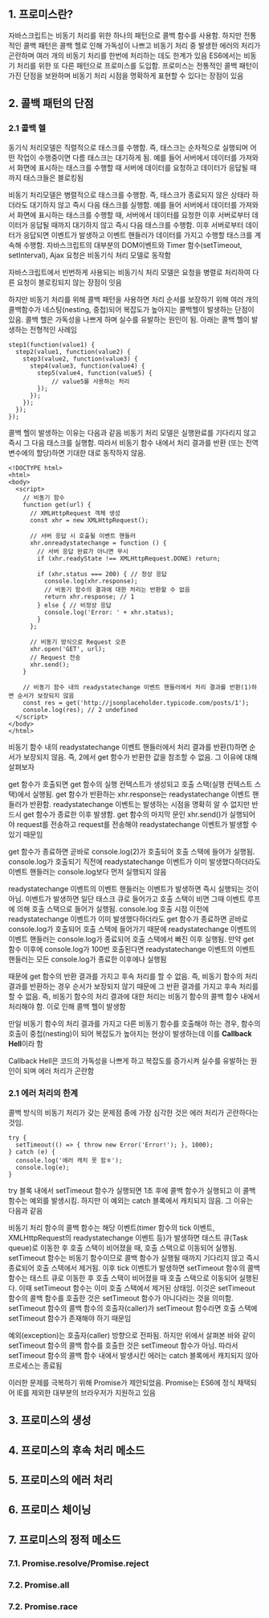 ## 1. 프로미스란?

자바스크립트는 비동기 처리를 위한 하나의 패턴으로 콜백 함수를 사용함. 하지만 전통적인 콜백 패턴은 콜백 헬로 인해 가독성이 나쁘고 비동기 처리 중 발생한 에러의 처리가 곤란하며 여러 개의 비동기 처리를 한번에 처리하는 데도 한계가 있음
ES6에서는 비동기 처리를 위한 또 다른 패턴으로 프로미스를 도입함. 프로미스는 전통적인 콜백 패턴이 가진 단점을 보완하며 비동기 처리 시점을 명확하게 표현할 수 있다는 장점이 있음

## 2. 콜백 패턴의 단점

### 2.1 콜백 헬

동기식 처리모델은 직렬적으로 태스크를 수행함. 즉, 태스크는 순차적으로 실행되며 어떤 작업이 수행중이면 다름 태스크는 대기하게 됨. 예를 들어 서버에서 데이터를 가져와서 화면에 표시하는 태스크를 수행할 때 서버에 데이터를 요청하고 데이터가 응답될 때까지 태스크들은 블로킹됨

비동기 처리모델은 병렬적으로 태스크를 수행함. 즉, 태스크가 종료되지 않은 상태라 하더라도 대기하지 않고 즉시 다음 태스크를 실행함. 예를 들어 서버에서 데이터를 가져와서 화면에 표시하는 태스크를 수행할 때, 서버에서 데이터를 요청한 이후 서버로부터 데이터가 응답될 때까지 대기하지 않고 즉시 다음 태스크를 수행함. 이후 서버로부터 데이터가 응답되면 이벤트가 발생하고 이벤트 핸들러가 데이터를 가지고 수행할 태스크를 계속해 수행함. 자바스크립트의 대부분의 DOM이벤트와 Timer 함수(setTimeout, setInterval), Ajax 요청은 비동기식 처리 모델로 동작함

자바스크립트에서 빈번하게 사용되는 비동기식 처리 모델은 요청을 병렬로 처리하여 다른 요청이 블로킹되지 않는 장점이 잇음

하지만 비동기 처리를 위해 콜백 패턴을 사용하면 처리 순서를 보장하기 위해 여러 개의 콜백함수가 네스팅(nesting, 중첩)되어 복잡도가 높아지는 콜백헬이 발생하는 단점이 있음. 콜백 헬은 가독성을 나쁘게 하며 실수를 유발하는 원인이 됨. 아래는 콜백 헬이 발생하는 전형적인 사례임

```
step1(function(value1) {
  step2(value1, function(value2) {
    step3(value2, function(value3) {
      step4(value3, function(value4) {
        step5(value4, function(value5) {
            // value5를 사용하는 처리
        });
      });
    });
  });
});
```

콜백 헬이 발생하는 이유는 다음과 같음
비동기 처리 모델은 실행완료를 기다리지 않고 즉시 그 다음 태스크를 실행함. 따라서 비동기 함수 내에서 처리 결과를 반환 (또는 전역 변수에의 할당)하면 기대한 대로 동작하지 않음.

```
<!DOCTYPE html>
<html>
<body>
  <script>
    // 비동기 함수
    function get(url) {
      // XMLHttpRequest 객체 생성
      const xhr = new XMLHttpRequest();

      // 서버 응답 시 호출될 이벤트 핸들러
      xhr.onreadystatechange = function () {
        // 서버 응답 완료가 아니면 무시
        if (xhr.readyState !== XMLHttpRequest.DONE) return;

        if (xhr.status === 200) { // 정상 응답
          console.log(xhr.response);
          // 비동기 함수의 결과에 대한 처리는 반환할 수 없음
          return xhr.response; // 1
        } else { // 비정상 응답
          console.log('Error: ' + xhr.status);
        }
      };

      // 비동기 방식으로 Request 오픈
      xhr.open('GET', url);
      // Request 전송
      xhr.send();
    }

    // 비동기 함수 내의 readystatechange 이벤트 핸들러에서 처리 결과를 반환(1)하면 순서가 보장되지 않음
    const res = get('http://jsonplaceholder.typicode.com/posts/1');
    console.log(res); // 2 undefined
  </script>
</body>
</html>
```

비동기 함수 내의 readystatechange 이벤트 핸들러에서 처리 결과를 반환(1)하면 순서가 보장되지 않음. 즉, 2에서 get 함수가 반환한 값을 참조할 수 없음. 그 이유에 대해 살펴보자

get 함수가 호출되면 get 함수의 실행 컨텍스트가 생성되고 호출 스택(실행 컨텍스트 스택)에서 실행됨. get 함수가 반환하는 xhr.response는 readystatechange 이벤트 핸들러가 반환함. readystatechange 이벤트는 발생하는 시점을 명확히 알 수 없지만 반드시 get 함수가 종료한 이후 발생함. get 함수의 마지막 문인 xhr.send()가 실행되어야 request를 전송하고 request를 전송해야 readystatechange 이벤트가 발생할 수 있기 때문임

get 함수가 종료하면 곧바로 console.log(2)가 호출되어 호출 스택에 들어가 실행됨. console.log가 호출되기 직전에 readystatechange 이벤트가 이미 발생했다하더라도 이벤트 핸들러는 console.log보다 먼저 실행되지 않음

readystatechange 이벤트의 이벤트 핸들러는 이벤트가 발생하면 즉시 실행되는 것이 아님. 이벤트가 발생하면 일단 태스크 큐로 들어가고 호출 스택이 비면 그때 이벤트 루프에 의해 호출 스택으로 들어가 실행됨. console.log 호출 시점 이전에 readystatechange 이벤트가 이미 발생했다하더라도 get 함수가 종료하면 곧바로 console.log가 호출되어 호출 스택에 들어가기 때문에 readystatechange 이벤트의 이벤트 핸들러는 console.log가 종료되어 호출 스택에서 빠진 이후 실행됨. 만약 get 함수 이후에 console.log가 100번 호출된다면 readystatechange 이벤트의 이벤트 핸들러는 모든 console.log가 종료한 이후에나 실행됨

때문에 get 함수의 반환 결과를 가지고 후속 처리를 할 수 없음. 즉, 비동기 함수의 처리 결과를 반환하는 경우 순서가 보장되지 않기 때문에 그 반환 결과를 가지고 후속 처리를 할 수 없음. 즉, 비동기 함수의 처리 결과에 대한 처리는 비동기 함수의 콜백 함수 내에서 처리해야 함. 이로 인해 콜백 헬이 발생함

만일 비동기 함수의 처리 결과를 가지고 다른 비동기 함수를 호출해야 하는 경우, 함수의 호출이 중첩(nesting)이 되어 복잡도가 높아지는 현상이 발생하는데 이를 **Callback Hell**이라 함

Callback Hell은 코드의 가독성을 나쁘게 하고 복잡도를 증가시켜 실수를 유발하는 원인이 되며 에러 처리가 곤란함

### 2.1 에러 처리의 한계

콜백 방식의 비동기 처리가 갖는 문제점 중에 가장 심각한 것은 에러 처리가 곤란하다는 것임.

```
try {
  setTimeout(() => { throw new Error('Error!'); }, 1000);
} catch (e) {
  console.log('에러 캐치 못 함ㅎ');
  console.log(e);
}
```

try 블록 내에서 setTimeout 함수가 실행되면 1초 후에 콜백 함수가 실행되고 이 콜백 함수는 예외를 발생시킴. 하지만 이 예외는 catch 블록에서 캐치되지 않음. 그 이유는 다음과 같음

비동기 처리 함수의 콜백 함수는 해당 이벤트(timer 함수의 tick 이벤트, XMLHttpRequest의 readystatechange 이벤트 등)가 발생하면 태스트 큐(Task queue)로 이동한 후 호출 스택이 비어졌을 때, 호출 스택으로 이동되어 실행됨. setTimeout 함수는 비동기 함수이므로 콜백 함수가 실행될 때까지 기다리지 않고 즉시 종료되어 호출 스택에서 제거됨. 이후 tick 이벤트가 발생하면 setTimeout 함수의 콜백 함수는 태스트 큐로 이동한 후 호출 스택이 비어졌을 때 호출 스택으로 이동되어 실행된다. 이때 setTimeout 함수는 이미 호출 스택에서 제거된 상태임. 이것은 setTimeout 함수의 콜백 함수를 호출한 것은 setTimeout 함수가 아니다라는 것을 의미함. setTimeout 함수의 콜백 함수의 호출자(caller)가 setTimeout 함수라면 호출 스택에 setTimeout 함수가 존재해야 하기 때문임

예외(exception)는 호출자(caller) 방향으로 전파됨. 하지만 위에서 살펴본 바와 같이 setTimeout 함수의 콜백 함수를 호출한 것은 setTimeout 함수가 아님. 따라서 setTimeout 함수의 콜백 함수 내에서 발생시킨 에러는 catch 블록에서 캐치되지 않아 프로세스는 종료됨

이러한 문제를 극복하기 위해 Promise가 제안되었음. Promise는 ES6에 정식 채택되어 IE를 제외한 대부분의 브라우저가 지원하고 있음

## 3. 프로미스의 생성

## 4. 프로미스의 후속 처리 메소드

## 5. 프로미스의 에러 처리

## 6. 프로미스 체이닝

## 7. 프로미스의 정적 메소드

### 7.1. Promise.resolve/Promise.reject

### 7.2. Promise.all

### 7.2. Promise.race
